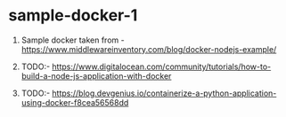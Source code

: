 # sample-docker-1
1) Sample docker 
taken from - https://www.middlewareinventory.com/blog/docker-nodejs-example/


2) TODO:- https://www.digitalocean.com/community/tutorials/how-to-build-a-node-js-application-with-docker
3) TODO:- https://blog.devgenius.io/containerize-a-python-application-using-docker-f8cea56568dd
